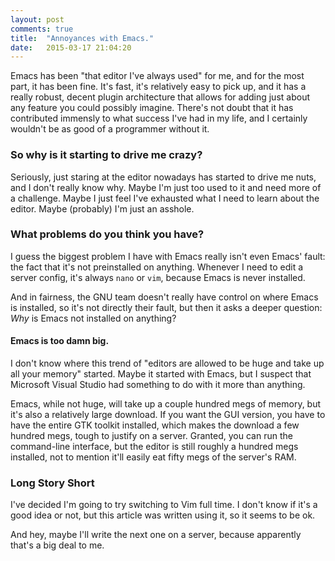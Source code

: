 ```yaml
---
layout: post
comments: true
title:  "Annoyances with Emacs."
date:   2015-03-17 21:04:20
---
```


Emacs has been "that editor I've always used" for me, and for the most part, it has been fine. It's fast, it's relatively easy to pick up, and it has a really robust, decent plugin architecture that allows for adding just about any feature you could possibly imagine.  There's not doubt that it has contributed immensly to what success I've had in my life, and I certainly wouldn't be as good of a programmer without it. 

### So why is it starting to drive me crazy?

Seriously, just staring at the editor nowadays has started to drive me nuts, and I don't really know why.  Maybe I'm just too used to it and need more of a challenge.  Maybe I just feel I've exhausted what I need to learn about the editor.  Maybe (probably) I'm just an asshole. 

### What problems do you think you have?

I guess the biggest problem I have with Emacs really isn't even Emacs' fault: the fact that it's not preinstalled on anything. Whenever I need to edit a server config, it's always `nano` or `vim`, because Emacs is never installed. 

And in fairness, the GNU team doesn't really have control on where Emacs is installed, so it's not directly their fault, but then it asks a deeper question: *Why* is Emacs not installed on anything?

#### Emacs is too damn big.

I don't know where this trend of "editors are allowed to be huge and take up all your memory" started. Maybe it started with Emacs, but I suspect that Microsoft Visual Studio had something to do with it more than anything.  

Emacs, while not huge, will take up a couple hundred megs of memory, but it's also a relatively large download.  If you want the GUI version, you have to have the entire GTK toolkit installed, which makes the download a few hundred megs, tough to justify on a server.   Granted, you can run the command-line interface, but the editor is still roughly a hundred megs installed, not to mention it'll easily eat fifty megs of the server's RAM.

### Long Story Short 

I've decided I'm going to try switching to Vim full time.  I don't know if it's a good idea or not, but this article was written using it, so it seems to be ok.

And hey, maybe I'll write the next one on a server, because apparently that's a big deal to me. 
